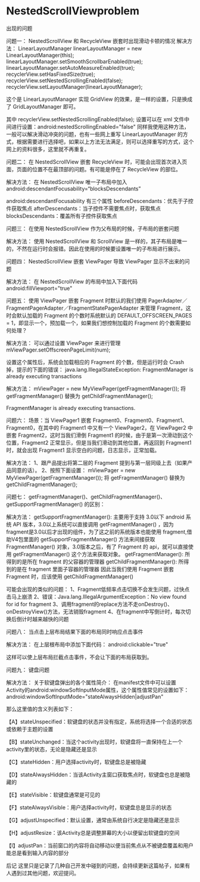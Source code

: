 # NestedScrollViewproblem


出现的问题

问题一：
NestedScrollView 和 RecycleView 嵌套时出现滑动卡顿的情况
解决方法：
    LinearLayoutManager linearLayoutManager = new LinearLayoutManager(this);
    linearLayoutManager.setSmoothScrollbarEnabled(true);
    linearLayoutManager.setAutoMeasureEnabled(true);
    recyclerView.setHasFixedSize(true);
    recyclerView.setNestedScrollingEnabled(false);
    recyclerView.setLayoutManager(linearLayoutManager);

这个是 LinearLayoutManager 实现 GridView 的效果，是一样的设置，只是换成了 GridLayoutManager 即可。

其中 recyclerView.setNestedScrollingEnabled(false); 设置可以在 xml 文件中间进行设置：android:nestedScrollingEnabled="false"
同样我使用这种方法，一般可以解决滑动冲突的问题，也有一些网上重写 LinearLayoutManager 的方式，根据需要进行选择吧，如果以上方法无法满足，则可以选择重写的方式，这个网上的资料很多，这里就不再重复。



问题二：
在 NestedScrollView 嵌套 RecycleView 时，可能会出现首次进入页面，页面的位置不在最顶部的问题。有可能是停在了 RecycleView 的部位。

解决方法：
在 NestedScrollView 唯一子布局中加入
android:descendantFocusability=“blocksDescendants”

android:descendantFocusability 有三个属性
beforeDescendants：优先于子控件获取焦点
afterDescendants：当子控件不需要焦点时，获取焦点
blocksDescendants：覆盖所有子控件获取焦点



问题三：
在使用 NestedScrollView 作为父布局的时候，子布局的嵌套问题

解决方法：
使用 NestedScrollView 和 ScrollView 是一样的，其子布局是唯一的，不然在运行时会报错。因此在使用的时候要设置唯一的子布局进行展示。



问题四：
NestedScrollView 嵌套 ViewPager 导致 ViewPager 显示不出来的问题

解决方法：
在 NestedScrollView 的布局中加入下面代码
android:fillViewport="true"

问题五：
使用 ViewPager 嵌套 Fragment 时默认的我们使用 PagerAdapter／FragmentPagerAdapter／FragmentStatePagerAdapter 来管理 Fragment，这时会默认加载的 Fragment 的个数时系统默认的 DEFAULT_OFFSCREEN_PAGES = 1，即显示一个，预加载一个，如果我们想控制加载的 Fragment 的个数需要如何处理？

解决方法：
可以通过设置 ViewPager 来进行管理
mViewPager.setOffscreenPageLimit(num);

设置这个属性后，系统会加载相应的 Fragment 的个数，但是运行时会 Crash 掉，提示的下面的错误：
java.lang.IllegalStateException: FragmentManager is already executing transactions

解决方法：
mViewPager = new MyViewPager(getFragmentManager());
将 getFragmentManager() 替换为 getChildFragmentManager();

FragmentManager is already executing transactions.



问题六：
场景：当 ViewPager1 嵌套 Fragment0、Fragment0、Fragment1、Fragment0，在其中的 Fragment1 中又有一个 ViewPager2，在 ViewPager2 中嵌套 Fragment2，这时当我们滑倒 Fragment1 的时候，由于是第一次滑动到这个位置，Fragment2 正常显示，但是当我们滑动到其他位置，再返回到 Fragment1 时，就会出现 Fragment1 显示空白的问题，日志显示，正常加载。

解决方法：
1、跟产品提出将第二层的 Fragment 提到与第一层同级上去（如果产品同意的话）。
2、按照下面设置：
mViewPager = new MyViewPager(getFragmentManager());
将 getFragmentManager() 替换为 getChildFragmentManager();


问题七：
getFragmentManager()、getChildFragmentManager()、getSupportFragmentManager() 的区别：

解决方法：
getSupportFragmentManager(): 主要用于支持 3.0以下 android 系统
API 版本，3.0以上系统可以直接调用 getFragmentManager() ，因为
fragment是3.0以后才出现的组件，为了这之前的系统版本也能使用
fragment,借助V4包里面的 getSupportFragmentManager() 方法来间接获取 FragmentManager() 对象，3.0版本之后，有了 Fragment 的 api，就可以直接使用 getFragmentManager() 这个方法来获取对象。
getFragmentManager(): 所得到的是所在 fragment 的父容器的管理器
getChildFragmentManager(): 所得到的是在 fragment 里面子容器的管理器
因此当我们使用 Fragment 嵌套 Fragment 时，应该使用 getChildFragmentManager()

可能会出现的类似的问题：
1、Fragment低频率点击切换不会发生问题，过快点击马上崩溃
2、错误：Java.lang.IllegalArgumentException：No view found for id for fragment
3、调用fragment的replace方法不走onDestroy()、onDestroyView()方法，无法销毁fragment
4、在fragment中写倒计时，每次切换后倒计时越来越快的问题


问题八：
当点击上层布局结果下面的布局同时响应点击事件


解决方法：
在上层根布局中添加下面代码：
android:clickable="true"

这样可以使上层布局拦截点击事件，不会让下面的布局获取到。


问题九：
键盘问题

解决方法：
关于软键盘弹出的各个属性简介：
在manifest文件中可以设置Activity的android:windowSoftInputMode属性，这个属性值常见的设置如下：
android:windowSoftInputMode="stateAlwaysHidden|adjustPan"

那么这里值的含义列表如下：

【A】stateUnspecified：软键盘的状态并没有指定，系统将选择一个合适的状态或依赖于主题的设置

【B】stateUnchanged：当这个activity出现时，软键盘将一直保持在上一个activity里的状态，无论是隐藏还是显示

【C】stateHidden：用户选择activity时，软键盘总是被隐藏

【D】stateAlwaysHidden：当该Activity主窗口获取焦点时，软键盘也总是被隐藏的

【E】stateVisible：软键盘通常是可见的

【F】stateAlwaysVisible：用户选择activity时，软键盘总是显示的状态

【G】adjustUnspecified：默认设置，通常由系统自行决定是隐藏还是显示

【H】adjustResize：该Activity总是调整屏幕的大小以便留出软键盘的空间

【I】adjustPan：当前窗口的内容将自动移动以便当前焦点从不被键盘覆盖和用户能总是看到输入内容的部分


后记
这里只是记录了几种自己开发中碰到的问题，会持续更新这篇帖子，如果有人遇到过其他问题，欢迎提问。

